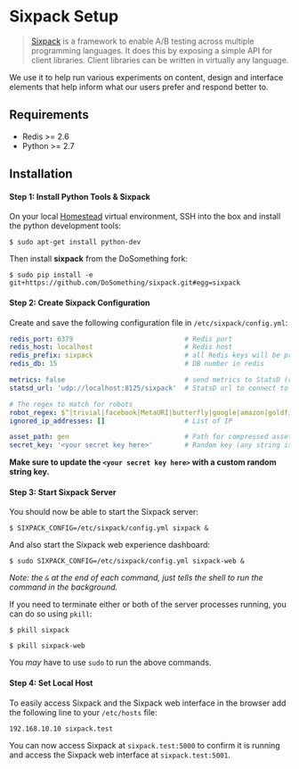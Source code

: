# Sixpack Setup

> [Sixpack](http://sixpack.seatgeek.com/) is a framework to enable A/B testing across multiple programming languages. It does this by exposing a simple API for client libraries. Client libraries can be written in virtually any language.

We use it to help run various experiments on content, design and interface elements that help inform what our users prefer and respond better to.

## Requirements
- Redis >= 2.6
- Python >= 2.7

## Installation

#### Step 1: Install Python Tools & Sixpack
On your local [Homestead](https://github.com/DoSomething/communal-docs/tree/master/Homestead) virtual environment, SSH into the box and install the python development tools:

```shell
$ sudo apt-get install python-dev
```

Then install **sixpack** from the DoSomething fork:

```shell
$ sudo pip install -e git+https://github.com/DoSomething/sixpack.git#egg=sixpack
```

#### Step 2: Create Sixpack Configuration
Create and save the following configuration file in `/etc/sixpack/config.yml`:

```yml
redis_port: 6379                            # Redis port
redis_host: localhost                       # Redis host
redis_prefix: sixpack                       # all Redis keys will be prefixed with this
redis_db: 15                                # DB number in redis

metrics: false                              # send metrics to StatsD (response times, # of calls, etc)?
statsd_url: 'udp://localhost:8125/sixpack'  # StatsD url to connect to (used only when metrics: true)

# The regex to match for robots
robot_regex: $^|trivial|facebook|MetaURI|butterfly|google|amazon|goldfire|sleuth|xenu|msnbot|SiteUptime|Slurp|WordPress|ZIBB|ZyBorg|pingdom|bot|yahoo|slurp|java|fetch|spider|url|crawl|oneriot|abby|commentreader|twiceler
ignored_ip_addresses: []                    # List of IP

asset_path: gen                             # Path for compressed assets to live. This path is RELATIVE to sixpack/static
secret_key: '<your secret key here>'        # Random key (any string is valid, required for sixpack-web to run)
```

**Make sure to update the `<your secret key here>` with a custom random string key.**

#### Step 3: Start Sixpack Server
You should now be able to start the Sixpack server:

```shell
$ SIXPACK_CONFIG=/etc/sixpack/config.yml sixpack &
```

And also start the Sixpack web experience dashboard:

```shell
$ sudo SIXPACK_CONFIG=/etc/sixpack/config.yml sixpack-web &
```

_Note: the `&` at the end of each command, just tells the shell to run the command in the background._

If you need to terminate either or both of the server processes running, you can do so using `pkill`:

```
$ pkill sixpack
```

```
$ pkill sixpack-web
```

You _may_ have to use `sudo` to run the above commands.

#### Step 4: Set Local Host
To easily access Sixpack and the Sixpack web interface in the browser add the following line to your `/etc/hosts` file:

```
192.168.10.10 sixpack.test
```

You can now access Sixpack at `sixpack.test:5000` to confirm it is running and access the Sixpack web interface at `sixpack.test:5001`.
